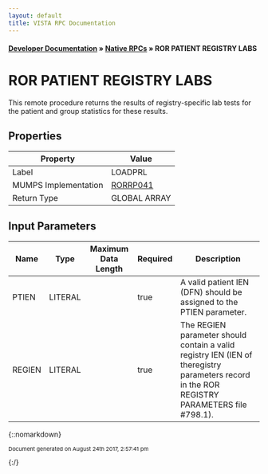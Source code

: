 ```yaml
---
layout: default
title: VISTA RPC Documentation
---
```


#### [Developer Documentation](../index) &#187; [Native RPCs](TableOfContents) &#187; ROR PATIENT REGISTRY LABS<br/>
# ROR PATIENT REGISTRY LABS

This remote procedure returns the results of registry-specific lab tests for the patient and group statistics for these results.

## Properties

Property | Value
--- | ---
Label | LOADPRL
MUMPS Implementation | [RORRP041](http://code.osehra.org/dox/Routine_RORRP041_source.html)
Return Type | GLOBAL ARRAY


## Input Parameters

Name | Type | Maximum Data Length | Required | Description
--- | --- | --- | --- | ---
PTIEN | LITERAL |  | true | A valid patient IEN (DFN) should be assigned to the PTIEN parameter.
REGIEN | LITERAL |  | true | The REGIEN parameter should contain a valid registry IEN (IEN of theregistry parameters record in the ROR REGISTRY PARAMETERS file #798.1).



{::nomarkdown} <br/><p style="font-size: 11px">Document generated on August 24th 2017, 2:57:41 pm</p>{:/}